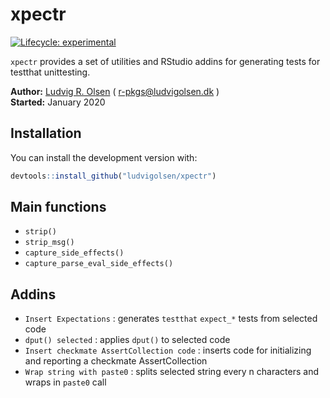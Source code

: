 
<!-- README.md is generated from README.Rmd. Please edit that file -->

# xpectr

<!-- badges: start -->

[![Lifecycle:
experimental](https://img.shields.io/badge/lifecycle-experimental-orange.svg)](https://www.tidyverse.org/lifecycle/#experimental)
<!--[![CRAN status](https://www.r-pkg.org/badges/version/xpectr)](https://CRAN.R-project.org/package=xpectr)-->
<!-- badges: end -->

`xpectr` provides a set of utilities and RStudio addins for generating
tests for testthat unittesting.

**Author:** [Ludvig R. Olsen](http://ludvigolsen.dk/) (
<r-pkgs@ludvigolsen.dk> ) <br/> **Started:** January 2020

## Installation

You can install the development version with:

``` r
devtools::install_github("ludvigolsen/xpectr")
```

## Main functions

  - `strip()`
  - `strip_msg()`
  - `capture_side_effects()`
  - `capture_parse_eval_side_effects()`

## Addins

  - `Insert Expectations` : generates `testthat` `expect_*` tests from
    selected code
  - `dput() selected` : applies `dput()` to selected code
  - `Insert checkmate AssertCollection code` : inserts code for
    initializing and reporting a checkmate AssertCollection
  - `Wrap string with paste0` : splits selected string every n
    characters and wraps in `paste0` call
